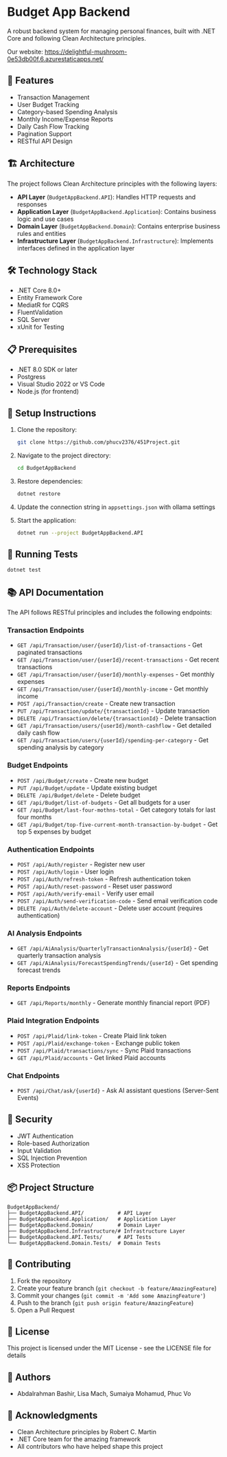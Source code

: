 # Budget App Backend

A robust backend system for managing personal finances, built with .NET Core and following Clean Architecture principles.

Our website:
https://delightful-mushroom-0e53db00f.6.azurestaticapps.net/

## 🚀 Features

- Transaction Management
- User Budget Tracking
- Category-based Spending Analysis
- Monthly Income/Expense Reports
- Daily Cash Flow Tracking
- Pagination Support
- RESTful API Design

## 🏗️ Architecture

The project follows Clean Architecture principles with the following layers:

- **API Layer** (`BudgetAppBackend.API`): Handles HTTP requests and responses
- **Application Layer** (`BudgetAppBackend.Application`): Contains business logic and use cases
- **Domain Layer** (`BudgetAppBackend.Domain`): Contains enterprise business rules and entities
- **Infrastructure Layer** (`BudgetAppBackend.Infrastructure`): Implements interfaces defined in the application layer

## 🛠️ Technology Stack

- .NET Core 8.0+
- Entity Framework Core
- MediatR for CQRS
- FluentValidation
- SQL Server
- xUnit for Testing

## 📋 Prerequisites

- .NET 8.0 SDK or later
- Postgress
- Visual Studio 2022 or VS Code
- Node.js (for frontend)

## 🔧 Setup Instructions

1. Clone the repository:
   ```bash
   git clone https://github.com/phucv2376/451Project.git
   ```

2. Navigate to the project directory:
   ```bash
   cd BudgetAppBackend
   ```

3. Restore dependencies:
   ```bash
   dotnet restore
   ```

4. Update the connection string in `appsettings.json` with ollama settings


6. Start the application:
   ```bash
   dotnet run --project BudgetAppBackend.API
   ```

## 🧪 Running Tests

```bash
dotnet test
```

## 📚 API Documentation

The API follows RESTful principles and includes the following endpoints:

### Transaction Endpoints
- `GET /api/Transaction/user/{userId}/list-of-transactions` - Get paginated transactions
- `GET /api/Transaction/user/{userId}/recent-transactions` - Get recent transactions
- `GET /api/Transaction/user/{userId}/monthly-expenses` - Get monthly expenses
- `GET /api/Transaction/user/{userId}/monthly-income` - Get monthly income
- `POST /api/Transaction/create` - Create new transaction
- `PUT /api/Transaction/update/{transactionId}` - Update transaction
- `DELETE /api/Transaction/delete/{transactionId}` - Delete transaction
- `GET /api/Transaction/users/{userId}/month-cashflow` - Get detailed daily cash flow
- `GET /api/Transaction/users/{userId}/spending-per-category` - Get spending analysis by category

### Budget Endpoints
- `POST /api/Budget/create` - Create new budget
- `PUT /api/Budget/update` - Update existing budget
- `DELETE /api/Budget/delete` - Delete budget
- `GET /api/Budget/list-of-budgets` - Get all budgets for a user
- `GET /api/Budget/last-four-mothns-total` - Get category totals for last four months
- `GET /api/Budget/top-five-current-month-transaction-by-budget` - Get top 5 expenses by budget

### Authentication Endpoints
- `POST /api/Auth/register` - Register new user
- `POST /api/Auth/login` - User login
- `POST /api/Auth/refresh-token` - Refresh authentication token
- `POST /api/Auth/reset-password` - Reset user password
- `POST /api/Auth/verify-email` - Verify user email
- `POST /api/Auth/send-verification-code` - Send email verification code
- `DELETE /api/Auth/delete-account` - Delete user account (requires authentication)

### AI Analysis Endpoints
- `GET /api/AiAnalysis/QuarterlyTransactionAnalysis/{userId}` - Get quarterly transaction analysis
- `GET /api/AiAnalysis/ForecastSpendingTrends/{userId}` - Get spending forecast trends

### Reports Endpoints
- `GET /api/Reports/monthly` - Generate monthly financial report (PDF)

### Plaid Integration Endpoints
- `POST /api/Plaid/link-token` - Create Plaid link token
- `POST /api/Plaid/exchange-token` - Exchange public token
- `POST /api/Plaid/transactions/sync` - Sync Plaid transactions
- `GET /api/Plaid/accounts` - Get linked Plaid accounts

### Chat Endpoints
- `POST /api/Chat/ask/{userId}` - Ask AI assistant questions (Server-Sent Events)

## 🔐 Security

- JWT Authentication
- Role-based Authorization
- Input Validation
- SQL Injection Prevention
- XSS Protection

## 📦 Project Structure

```
BudgetAppBackend/
├── BudgetAppBackend.API/           # API Layer
├── BudgetAppBackend.Application/   # Application Layer
├── BudgetAppBackend.Domain/        # Domain Layer
├── BudgetAppBackend.Infrastructure/# Infrastructure Layer
├── BudgetAppBackend.API.Tests/     # API Tests
└── BudgetAppBackend.Domain.Tests/  # Domain Tests
```

## 🤝 Contributing

1. Fork the repository
2. Create your feature branch (`git checkout -b feature/AmazingFeature`)
3. Commit your changes (`git commit -m 'Add some AmazingFeature'`)
4. Push to the branch (`git push origin feature/AmazingFeature`)
5. Open a Pull Request

## 📝 License

This project is licensed under the MIT License - see the LICENSE file for details

## 👥 Authors

- Abdalrahman Bashir, Lisa Mach, Sumaiya Mohamud, Phuc Vo

## 🙏 Acknowledgments

- Clean Architecture principles by Robert C. Martin
- .NET Core team for the amazing framework
- All contributors who have helped shape this project
